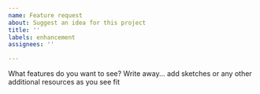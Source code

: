 ```yaml
---
name: Feature request
about: Suggest an idea for this project
title: ''
labels: enhancement
assignees: ''

---
```


What features do you want to see? Write away...
add sketches or any other additional  resources as you see fit
